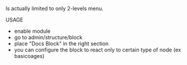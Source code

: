 
Is actually limited to only 2-levels menu.



USAGE

* enable module
* go to admin/structure/block
* place "Docs Block" in the right section
* you can configure the block to react only to certain type of node (ex basicoages)
